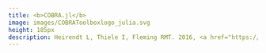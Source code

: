```yaml
---
title: <b>COBRA.jl</b>
image: images/COBRAToolboxlogo_julia.svg
height: 185px
description: Heirendt L, Thiele I, Fleming RMT. 2016, <a href="https://academic.oup.com/bioinformatics/article-lookup/doi/10.1093/bioinformatics/btw838"><b>DistributedFBA.jl&#58 High-level, high-performance flux balance analysis in Julia</b></a>, Bioinformatics 2017 btw838. doi - 10.1093/bioinformatics/btw838
---
```


